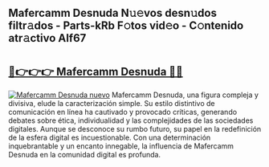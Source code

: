 ## Mafercamm Desnuda N𝚞𝚎vos desn𝚞dos filtr𝚊dos - Parts-kRb F𝚘tos vid𝚎o - C𝚘ntenido atr𝚊ctivo AIf67

# <h2><a href="http://mb11dbh.tromn.icu/?c=Mafercamm+Desnuda">🔗👉👉👉 Mafercamm Desnuda 🔗🔗</a></h2>

[![Mafercamm Desnuda nuevo](https://i.imgur.com/pEAQMta.gif)](http://mb11dbh.tromn.icu/?c=Mafercamm+Desnuda)
Mafercamm Desnuda, una figura compleja y divisiva, elude la caracterización simple. Su estilo distintivo de comunicación en línea ha cautivado y provocado críticas, generando debates sobre ética, individualidad y las complejidades de las sociedades digitales. Aunque se desconoce su rumbo futuro, su papel en la redefinición de la esfera digital es incuestionable. Con una determinación inquebrantable y un encanto innegable, la influencia de Mafercamm Desnuda en la comunidad digital es profunda.

